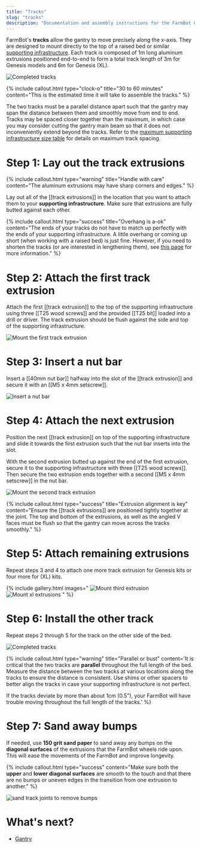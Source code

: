 ```yaml
---
title: "Tracks"
slug: "tracks"
description: "Documentation and assembly instructions for the FarmBot Genesis tracks"
---
```


FarmBot's **tracks** allow the gantry to move precisely along the x-axis. They are designed to mount directly to the top of a raised bed or similar [supporting infrastructure](supporting-infrastructure.md). Each track is composed of 1m long aluminum extrusions positioned end-to-end to form a total track length of 3m for Genesis models and 6m for Genesis (XL).

![Completed tracks](_images/completed_tracks.png)

{%
include callout.html
type="clock-o"
title="30 to 60 minutes"
content="This is the estimated time it will take to assemble the tracks."
%}

The two tracks must be a parallel distance apart such that the gantry may span the distance between them and smoothly move from end to end. Tracks may be spaced closer together than the maximum, in which case you may consider cutting the gantry main beam so that it does not inconveniently extend beyond the tracks. Refer to the [maximum supporting infrastructure size table](../assembly/supporting-infrastructure.md#maximum-size) for details on maximum track spacing.

# Step 1: Lay out the track extrusions

{%
include callout.html
type="warning"
title="Handle with care"
content="The aluminum extrusions may have sharp corners and edges."
%}

Lay out all of the [[track extrusions]] in the location that you want to attach them to your **supporting infrastructure**. Make sure that extrusions are fully butted against each other.

{%
include callout.html
type="success"
title="Overhang is a-ok"
content="The ends of your tracks do not have to match up perfectly with the ends of your supporting infrastructure. A little overhang or coming up short (when working with a raised bed) is just fine. However, if you need to shorten the tracks (or are interested in lengthening them), see [this page](../extras/mods/shorten-or-lengthen-the-tracks.md) for more information."
%}

# Step 2: Attach the first track extrusion

Attach the first [[track extrusion]] to the top of the supporting infrastructure using three [[T25 wood screws]] and the provided [[T25 bit]] loaded into a drill or driver. The track extrusion should be flush against the side and top of the supporting infrastructure.

![Mount the first track extrusion](_images/first_track_extrusion.png)

# Step 3: Insert a nut bar

Insert a [[40mm nut bar]] halfway into the slot of the [[track extrusion]] and secure it with an [[M5 x 4mm setscrew]].

![Insert a nut bar](_images/insert_nut_bar.png)

# Step 4: Attach the next extrusion

Position the next [[track extrusion]] on top of the supporting infrastructure and slide it towards the first extrusion such that the nut bar inserts into the slot.

With the second extrusion butted up against the end of the first extrusion, secure it to the supporting infrastructure with three [[T25 wood screws]]. Then secure the two extrusion ends together with a second [[M5 x 4mm setscrew]] in the nut bar.

![Mount the second track extrusion](_images/second_track_extrusion.png)

{%
include callout.html
type="success"
title="Extrusion alignment is key"
content="Ensure the [[track extrusions]] are positioned tightly together at the joint. The top and bottom of the extrusions, as well as the angled V faces must be flush so that the gantry can move across the tracks smoothly."
%}

# Step 5: Attach remaining extrusions

Repeat steps 3 and 4 to attach one more track extrusion for Genesis kits or four more for (XL) kits.

{% include gallery.html images="
![Mount third extrusion](_images/third_track_extrusion.png)
![Mount xl extrusions](_images/xl_track_extrusions.png)
" %}

# Step 6: Install the other track

Repeat steps 2 through 5 for the track on the other side of the bed.

![Completed tracks](_images/completed_tracks.png)

{%
include callout.html
type="warning"
title="Parallel or bust"
content='It is critical that the two tracks are **parallel** throughout the full length of the bed. Measure the distance between the two tracks at various locations along the tracks to ensure the distance is consistent. Use shims or other spacers to better align the tracks in case your supporting infrastructure is not perfect.

If the tracks deviate by more than about 1cm (0.5"), your FarmBot will have trouble moving throughout the full length of the tracks.'
%}

# Step 7: Sand away bumps

If needed, use **150 grit sand paper** to sand away any bumps on the **diagonal surfaces** of the extrusions that the FarmBot wheels ride upon. This will ease the movements of the FarmBot and improve longevity.

{%
include callout.html
type="success"
content="Make sure both the **upper** and **lower diagonal surfaces** are smooth to the touch and that there are no bumps or uneven edges in the transition from one extrusion to another."
%}

![sand track joints to remove bumps](_images/sanding_tracks.png)


# What's next?

 * [Gantry](gantry.md)

